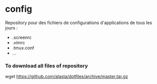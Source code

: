 config
======

Repository pour des fichiers de configurations d'applications de tous les jours :
- .screenrc
- .vimrc
- .tmux.conf
- ...


### To download all files of repository
wget https://github.com/alasta/dotfiles/archive/master.tar.gz
